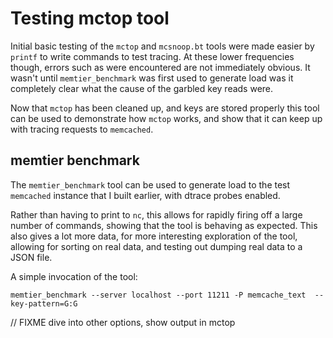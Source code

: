 # Testing mctop tool

Initial basic testing of the `mctop` and `mcsnoop.bt` tools were made easier
by `printf` to write commands to test tracing. At these lower frequencies
though, errors such as were encountered are not immediately obvious. It wasn't
until `memtier_benchmark` was first used to generate load was it completely
clear what the cause of the garbled key reads were.

Now that `mctop` has been cleaned up, and keys are stored properly this tool
can be used to demonstrate how `mctop` works, and show that it can keep up with
tracing requests to `memcached`.

## memtier benchmark

The `memtier_benchmark` tool can be used to generate load to the test
`memcached` instance that I built earlier, with dtrace probes enabled.

Rather than having to print to `nc`, this allows for rapidly firing off a large
number of commands, showing that the tool is behaving as expected. This also
gives a lot more data, for more interesting exploration of the tool, allowing
for sorting on real data, and testing out dumping real data to a JSON file.

A simple invocation of the tool:

```
memtier_benchmark --server localhost --port 11211 -P memcache_text  --key-pattern=G:G
```

// FIXME dive into other options, show output in mctop
